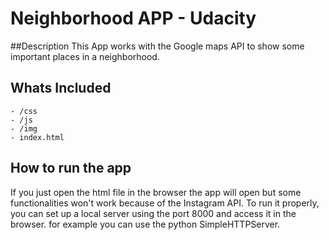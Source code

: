 # Neighborhood APP - Udacity

##Description
This App works with the Google maps API to show some important places in a neighborhood.

## Whats Included
	- /css
	- /js
	- /img
	- index.html

## How to run the app
If you just open the html file in the browser the app will open but some functionalities won't work because of the Instagram API.
To run it properly, you can set up a local server using the port 8000 and access it in the browser.
for example you can use the python SimpleHTTPServer.